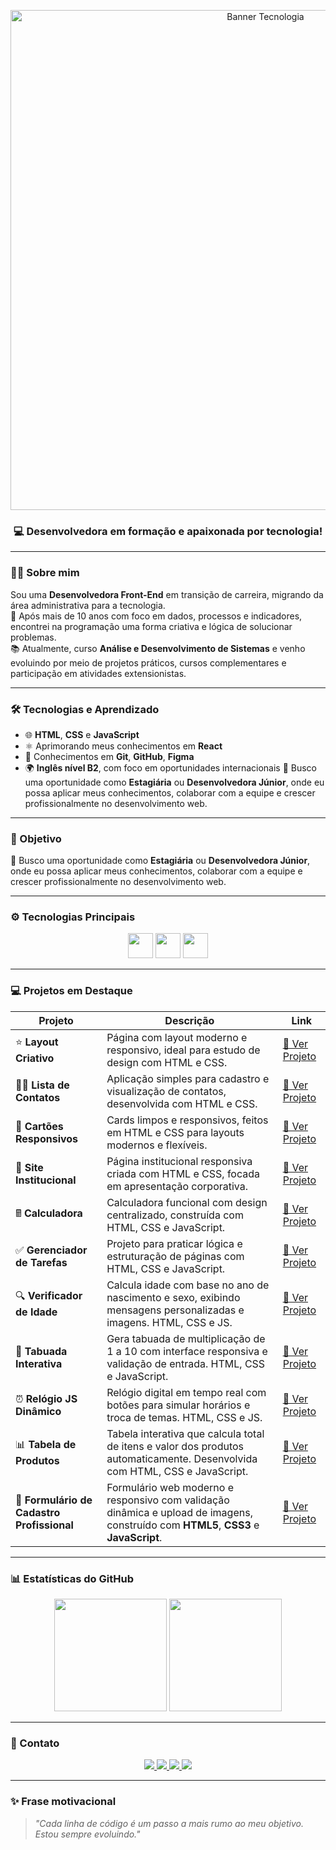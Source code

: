 <p align="center">
  <img src="https://i.postimg.cc/3wq3nvZ8/Banner-para-Linkedin-Tecnologia-em-Preto.png" alt="Banner Tecnologia" width="800"/>
</p>

<h3 align="center">💻 Desenvolvedora em formação e apaixonada por tecnologia!</h3>

---

### 👩‍💻 Sobre mim

Sou uma **Desenvolvedora Front-End** em transição de carreira, migrando da área administrativa para a tecnologia.  
💼 Após mais de 10 anos com foco em dados, processos e indicadores, encontrei na programação uma forma criativa e lógica de solucionar problemas.  
📚 Atualmente, curso **Análise e Desenvolvimento de Sistemas** e venho evoluindo por meio de projetos práticos, cursos complementares e participação em atividades extensionistas.

---

### 🛠 Tecnologias e Aprendizado

- 🌐 **HTML**, **CSS** e **JavaScript**  
- ⚛️ Aprimorando meus conhecimentos em **React**  
- 🧰 Conhecimentos em **Git**, **GitHub**, **Figma**  
- 🌍 **Inglês nível B2**, com foco em oportunidades internacionais
🚀 Busco uma oportunidade como **Estagiária** ou **Desenvolvedora Júnior**, onde eu possa aplicar meus conhecimentos, colaborar com a equipe e crescer profissionalmente no desenvolvimento web.

---

### 🎯 Objetivo

🚀 Busco uma oportunidade como **Estagiária** ou **Desenvolvedora Júnior**, onde eu possa aplicar meus conhecimentos, colaborar com a equipe e crescer profissionalmente no desenvolvimento web.

---



### ⚙️ Tecnologias Principais

<p align="center">
  <img src="https://cdn.jsdelivr.net/gh/devicons/devicon/icons/html5/html5-original.svg" width="40" height="40" />
  <img src="https://cdn.jsdelivr.net/gh/devicons/devicon/icons/css3/css3-original.svg" width="40" height="40" />
  <img src="https://cdn.jsdelivr.net/gh/devicons/devicon/icons/javascript/javascript-original.svg" width="40" height="40" />
</p>

---

### 💻 Projetos em Destaque

| Projeto                                   | Descrição                                                                                                                        | Link                                                                             |
|------------------------------------------|----------------------------------------------------------------------------------------------------------------------------------|----------------------------------------------------------------------------------|
| ⭐ **Layout Criativo**                     | Página com layout moderno e responsivo, ideal para estudo de design com HTML e CSS.                                              | [🔗 Ver Projeto](https://natipastre.github.io/Projeto1--LayoutCriativo/)          |
| 💇‍♀️ **Lista de Contatos**                | Aplicação simples para cadastro e visualização de contatos, desenvolvida com HTML e CSS.                                         | [🔗 Ver Projeto](https://natipastre.github.io/Projeto-2---Lista-de-Contatos/)     |
| 🧹 **Cartões Responsivos**                | Cards limpos e responsivos, feitos em HTML e CSS para layouts modernos e flexíveis.                                             | [🔗 Ver Projeto](https://natipastre.github.io/Projeto-3-Cards---Layout-Responsivo/) |
| 🏢 **Site Institucional**                 | Página institucional responsiva criada com HTML e CSS, focada em apresentação corporativa.                                       | [🔗 Ver Projeto](https://natipastre.github.io/Projeto-4---Front-End-Aprenser/)    |
| 🖩 **Calculadora**                        | Calculadora funcional com design centralizado, construída com HTML, CSS e JavaScript.                                            | [🔗 Ver Projeto](https://natipastre.github.io/Calculadora---js-/)                 |
| ✅ **Gerenciador de Tarefas**             | Projeto para praticar lógica e estruturação de páginas com HTML, CSS e JavaScript.                                              | [🔗 Ver Projeto](https://natipastre.github.io/Gerenciador-de-Tarefas/)            |
| 🔍 **Verificador de Idade**               | Calcula idade com base no ano de nascimento e sexo, exibindo mensagens personalizadas e imagens. HTML, CSS e JS.                | [🔗 Ver Projeto](https://natipastre.github.io/verificador-idade-javascript/)      |
| 🧮 **Tabuada Interativa**                  | Gera tabuada de multiplicação de 1 a 10 com interface responsiva e validação de entrada. HTML, CSS e JavaScript.                 | [🔗 Ver Projeto](https://natipastre.github.io/tabuada-interativa/)                |
| ⏰ **Relógio JS Dinâmico**                 | Relógio digital em tempo real com botões para simular horários e troca de temas. HTML, CSS e JS.                                | [🔗 Ver Projeto](https://natipastre.github.io/Rel-gio-JS-Din-mico/)               |
| 📊 **Tabela de Produtos**                  | Tabela interativa que calcula total de itens e valor dos produtos automaticamente. Desenvolvida com HTML, CSS e JavaScript.     | [🔗 Ver Projeto](https://natipastre.github.io/Tabela-de-Produtos/)                |
| 📝 **Formulário de Cadastro Profissional** | Formulário web moderno e responsivo com validação dinâmica e upload de imagens, construído com **HTML5**, **CSS3** e **JavaScript**. | [🔗 Ver Projeto](https://natipastre.github.io/Formul-rio-de-Cadastro-Profissional-e-Responsivo/) |



---

### 📊 Estatísticas do GitHub

<p align="center">
  <img height="180em" src="https://github-readme-stats.vercel.app/api?username=natipastre&show_icons=true&theme=radical" />
  <img height="180em" src="https://github-readme-stats.vercel.app/api/top-langs/?username=natipastre&layout=compact&langs_count=7&theme=radical" />
</p>

---

### 💌 Contato

<p align="center">
  <a href="https://www.linkedin.com/in/nataliapastre-dev/" target="_blank">
    <img src="https://img.shields.io/badge/LinkedIn-0077B5?style=for-the-badge&logo=linkedin&logoColor=white"/>
  </a>
  <a href="mailto:natalia.pastre@yahoo.com.br">
    <img src="https://img.shields.io/badge/Email-D14836?style=for-the-badge&logo=gmail&logoColor=white"/>
  </a>
  <a href="https://wa.me/5516997135203" target="_blank">
    <img src="https://img.shields.io/badge/WhatsApp-25D366?style=for-the-badge&logo=whatsapp&logoColor=white"/>
  </a>
  <a href="https://github.com/natipastre" target="_blank">
    <img src="https://img.shields.io/badge/GitHub-181717?style=for-the-badge&logo=github&logoColor=white"/>
  </a>
</p>

---

### ✨ Frase motivacional

> _"Cada linha de código é um passo a mais rumo ao meu objetivo. Estou sempre evoluindo."_


